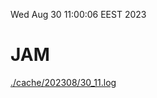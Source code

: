 Wed Aug 30 11:00:06 EEST 2023
# JAM
<a href='./cache/202308/30_11.log'>./cache/202308/30_11.log</a>
